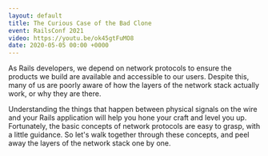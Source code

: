 ```yaml
---
layout: default
title: The Curious Case of the Bad Clone
event: RailsConf 2021
video: https://youtu.be/ok45gtFuMO8
date: 2020-05-05 00:00 +0000
---
```


As Rails developers, we depend on network protocols to ensure the products we build are available and accessible to our users. Despite this, many of us are poorly aware of how the layers of the network stack actually work, or why they are there.

Understanding the things that happen between physical signals on the wire and your Rails application will help you hone your craft and level you up. Fortunately, the basic concepts of network protocols are easy to grasp, with a little guidance. So let's walk together through these concepts, and peel away the layers of the network stack one by one.
